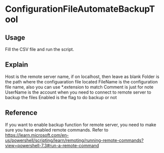 # ConfigurationFileAutomateBackupTool
## Usage
Fill the CSV file and run the script.
## Explain
Host is the remote server name, if on localhost, then leave as blank
Folder is the path where the configuaration file located
FileName is the configuration file name, also you can use *.extension to match
Comment is just for note
UserName is the account when you need to connect to remote server to backup the files
Enabled is the flag to do backup or not

## Reference
If you want to enable backup function for remote server, you need to make sure you have enabled remote commands. Refer to https://learn.microsoft.com/en-us/powershell/scripting/learn/remoting/running-remote-commands?view=powershell-7.3#run-a-remote-command